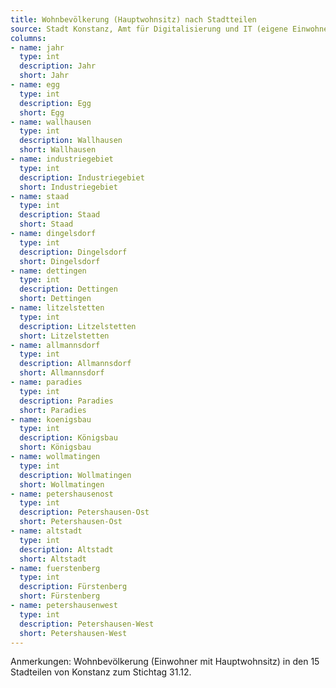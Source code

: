 ```yaml
---
title: Wohnbevölkerung (Hauptwohnsitz) nach Stadtteilen
source: Stadt Konstanz, Amt für Digitalisierung und IT (eigene Einwohnerfortschreibung)
columns:
- name: jahr
  type: int
  description: Jahr 
  short: Jahr
- name: egg
  type: int
  description: Egg
  short: Egg
- name: wallhausen
  type: int
  description: Wallhausen
  short: Wallhausen
- name: industriegebiet
  type: int
  description: Industriegebiet
  short: Industriegebiet
- name: staad
  type: int
  description: Staad
  short: Staad
- name: dingelsdorf
  type: int
  description: Dingelsdorf
  short: Dingelsdorf
- name: dettingen
  type: int
  description: Dettingen
  short: Dettingen
- name: litzelstetten
  type: int
  description: Litzelstetten
  short: Litzelstetten
- name: allmannsdorf
  type: int
  description: Allmannsdorf
  short: Allmannsdorf
- name: paradies
  type: int
  description: Paradies
  short: Paradies
- name: koenigsbau
  type: int
  description: Königsbau
  short: Königsbau
- name: wollmatingen
  type: int
  description: Wollmatingen
  short: Wollmatingen
- name: petershausenost
  type: int
  description: Petershausen-Ost
  short: Petershausen-Ost
- name: altstadt
  type: int
  description: Altstadt
  short: Altstadt
- name: fuerstenberg
  type: int
  description: Fürstenberg
  short: Fürstenberg
- name: petershausenwest
  type: int
  description: Petershausen-West
  short: Petershausen-West
---
```

Anmerkungen: Wohnbevölkerung (Einwohner mit Hauptwohnsitz) in den 15 Stadteilen von Konstanz zum Stichtag 31.12.

